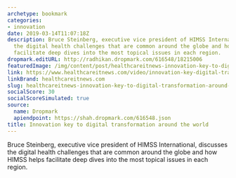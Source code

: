```yaml
---
archetype: bookmark
categories:
- innovation
date: 2019-03-14T11:07:18Z
description: Bruce Steinberg, executive vice president of HIMSS International, discusses
  the digital health challenges that are common around the globe and how HIMSS helps
  facilitate deep dives into the most topical issues in each region.
dropmark.editURL: http://radhikan.dropmark.com/616548/18215006
featuredImage: /img/content/post/healthcareitnews-innovation-key-to-digital-transformation-around-the-world.jpg
link: https://www.healthcareitnews.com/video/innovation-key-digital-transformation-around-world
linkBrand: healthcareitnews.com
slug: healthcareitnews-innovation-key-to-digital-transformation-around-the-world
socialScore: 30
socialScoreSimulated: true
source:
  name: Dropmark
  apiendpoint: https://shah.dropmark.com/616548.json
title: Innovation key to digital transformation around the world
---
```

Bruce Steinberg, executive vice president of HIMSS International, discusses the digital health challenges that are common around the globe and how HIMSS helps facilitate deep dives into the most topical issues in each region.